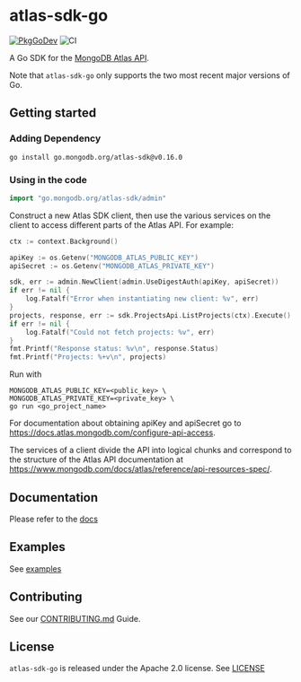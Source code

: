 # atlas-sdk-go
[![PkgGoDev](https://pkg.go.dev/badge/go.mongodb.org/atlas-sdk)](https://pkg.go.dev/go.mongodb.org/atlas-sdk)
![CI](https://github.com/mongodb/atlas-sdk-go/workflows/CI/badge.svg)

A Go SDK for the [MongoDB Atlas API](https://docs.atlas.mongodb.com/api/).

Note that `atlas-sdk-go` only supports the two most recent major versions of Go.

## Getting started

### Adding Dependency

```
go install go.mongodb.org/atlas-sdk@v0.16.0
```

### Using in the code

```go
import "go.mongodb.org/atlas-sdk/admin"
```

Construct a new Atlas SDK client, then use the various services on the client to
access different parts of the Atlas API. For example:

```go
ctx := context.Background()

apiKey := os.Getenv("MONGODB_ATLAS_PUBLIC_KEY")
apiSecret := os.Getenv("MONGODB_ATLAS_PRIVATE_KEY")

sdk, err := admin.NewClient(admin.UseDigestAuth(apiKey, apiSecret))
if err != nil {
    log.Fatalf("Error when instantiating new client: %v", err)
}
projects, response, err := sdk.ProjectsApi.ListProjects(ctx).Execute()
if err != nil {
    log.Fatalf("Could not fetch projects: %v", err)
}
fmt.Printf("Response status: %v\n", response.Status)
fmt.Printf("Projects: %+v\n", projects)
```

Run with
```terminal
MONGODB_ATLAS_PUBLIC_KEY=<public_key> \
MONGODB_ATLAS_PRIVATE_KEY=<private_key> \
go run <go_project_name>
```

For documentation about obtaining apiKey and apiSecret go to
https://docs.atlas.mongodb.com/configure-api-access.

The services of a client divide the API into logical chunks and correspond to
the structure of the Atlas API documentation at
https://www.mongodb.com/docs/atlas/reference/api-resources-spec/.

## Documentation

Please refer to the [docs](./docs)

## Examples

See [examples](./examples)

## Contributing

See our [CONTRIBUTING.md](CONTRIBUTING.md) Guide.

## License

`atlas-sdk-go` is released under the Apache 2.0 license. See [LICENSE](LICENSE)
